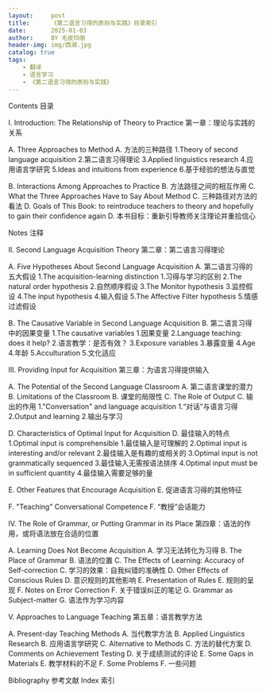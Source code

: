 ```yaml
---
layout:     post
title:      《第二语言习得的原则与实践》目录索引
date:       2025-01-03
author:     BY 毛皮玛丽
header-img: img/西湖.jpg
catalog: true
tags:
    - 翻译
    - 语言学习
    - 《第二语言习得的原则与实践》
---
```


Contents
目录

I. Introduction: The Relationship of Theory to Practice
第一章：理论与实践的关系

A. Three Approaches to Method
A. 方法的三种路径
1.Theory of second language acquisition
2.第二语言习得理论
3.Applied linguistics research
4.应用语言学研究
5.Ideas and intuitions from experience
6.基于经验的想法与直觉

B. Interactions Among Approaches to Practice
B. 方法路径之间的相互作用
C. What the Three Approaches Have to Say About Method
C. 三种路径对方法的看法
D. Goals of This Book: to reintroduce teachers to theory and hopefully to gain their confidence again
D. 本书目标：重新引导教师关注理论并重拾信心

Notes
注释

II. Second Language Acquisition Theory
第二章：第二语言习得理论

A. Five Hypotheses About Second Language Acquisition
A. 第二语言习得的五大假设
1.The acquisition-learning distinction
1.习得与学习的区别
2.The natural order hypothesis
2.自然顺序假设
3.The Monitor hypothesis
3.监控假设
4.The input hypothesis
4.输入假设
5.The Affective Filter hypothesis
5.情感过滤假设

B. The Causative Variable in Second Language Acquisition
B. 第二语言习得中的因果变量
1.The causative variables
1.因果变量
2.Language teaching: does it help?
2.语言教学：是否有效？
3.Exposure variables
3.暴露变量
4.Age
4.年龄
5.Acculturation
5.文化适应

III. Providing Input for Acquisition
第三章：为语言习得提供输入

A. The Potential of the Second Language Classroom
A. 第二语言课堂的潜力
B. Limitations of the Classroom
B. 课堂的局限性
C. The Role of Output
C. 输出的作用
1."Conversation" and language acquisition
1.“对话”与语言习得
2.Output and learning
2.输出与学习

D. Characteristics of Optimal Input for Acquisition
D. 最佳输入的特点
1.Optimal input is comprehensible
1.最佳输入是可理解的
2.Optimal input is interesting and/or relevant
2.最佳输入是有趣的或相关的
3.Optimal input is not grammatically sequenced
3.最佳输入无需按语法排序
4.Optimal input must be in sufficient quantity
4.最佳输入需要足够的量

E. Other Features that Encourage Acquisition
E. 促进语言习得的其他特征

F. "Teaching" Conversational Competence
F. “教授”会话能力

IV. The Role of Grammar, or Putting Grammar in its Place
第四章：语法的作用，或将语法放在合适的位置

A. Learning Does Not Become Acquisition
A. 学习无法转化为习得
B. The Place of Grammar
B. 语法的位置
C. The Effects of Learning: Accuracy of Self-correction
C. 学习的效果：自我纠错的准确性
D. Other Effects of Conscious Rules
D. 意识规则的其他影响
E. Presentation of Rules
E. 规则的呈现
F. Notes on Error Correction
F. 关于错误纠正的笔记
G. Grammar as Subject-matter
G. 语法作为学习内容

V. Approaches to Language Teaching
第五章：语言教学方法

A. Present-day Teaching Methods
A. 当代教学方法
B. Applied Linguistics Research
B. 应用语言学研究
C. Alternative to Methods
C. 方法的替代方案
D. Comments on Achievement Testing
D. 关于成绩测试的评论
E. Some Gaps in Materials
E. 教学材料的不足
F. Some Problems
F. 一些问题

Bibliography
参考文献
Index
索引



